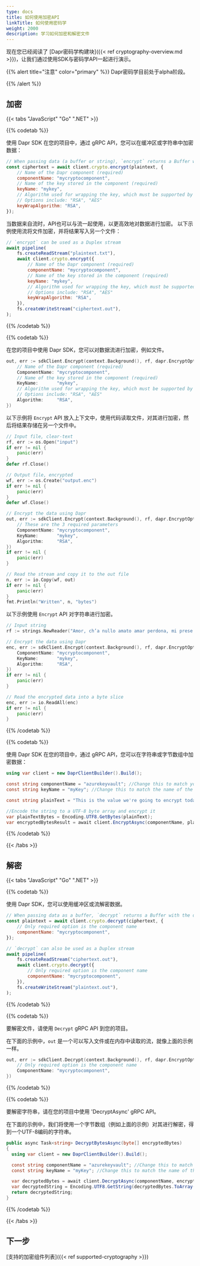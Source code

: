 ```yaml
---
type: docs
title: 如何使用加密API
linkTitle: 如何使用密码学
weight: 2000
description: 学习如何加密和解密文件
---
```


现在您已经阅读了 [Dapr密码学构建块]({{< ref cryptography-overview.md >}})，让我们通过使用SDK与密码学API一起进行演示。

{{% alert title="注意" color="primary" %}}
Dapr密码学目前处于alpha阶段。

{{% /alert %}}

## 加密

{{< tabs "JavaScript" "Go" ".NET" >}}

{{% codetab %}}

<!--JavaScript-->

使用 Dapr SDK 在您的项目中，通过 gRPC API，您可以在缓冲区或字符串中加密数据：

```js
// When passing data (a buffer or string), `encrypt` returns a Buffer with the encrypted message
const ciphertext = await client.crypto.encrypt(plaintext, {
    // Name of the Dapr component (required)
    componentName: "mycryptocomponent",
    // Name of the key stored in the component (required)
    keyName: "mykey",
    // Algorithm used for wrapping the key, which must be supported by the key named above.
    // Options include: "RSA", "AES"
    keyWrapAlgorithm: "RSA",
});
```

当数据来自流时，API也可以与流一起使用，以更高效地对数据进行加密。 以下示例使用流将文件加密，并将结果写入另一个文件：

```js
// `encrypt` can be used as a Duplex stream
await pipeline(
    fs.createReadStream("plaintext.txt"),
    await client.crypto.encrypt({
        // Name of the Dapr component (required)
        componentName: "mycryptocomponent",
        // Name of the key stored in the component (required)
        keyName: "mykey",
        // Algorithm used for wrapping the key, which must be supported by the key named above.
        // Options include: "RSA", "AES"
        keyWrapAlgorithm: "RSA",
    }),
    fs.createWriteStream("ciphertext.out"),
);
```

{{% /codetab %}}

{{% codetab %}}

<!--go-->

在您的项目中使用 Dapr SDK，您可以对数据流进行加密，例如文件。

```go
out, err := sdkClient.Encrypt(context.Background(), rf, dapr.EncryptOptions{
	// Name of the Dapr component (required)
	ComponentName: "mycryptocomponent",
	// Name of the key stored in the component (required)
	KeyName:       "mykey",
	// Algorithm used for wrapping the key, which must be supported by the key named above.
	// Options include: "RSA", "AES"
	Algorithm:     "RSA",
})
```

以下示例将 `Encrypt` API 放入上下文中，使用代码读取文件，对其进行加密，然后将结果存储在另一个文件中。

```go
// Input file, clear-text
rf, err := os.Open("input")
if err != nil {
	panic(err)
}
defer rf.Close()

// Output file, encrypted
wf, err := os.Create("output.enc")
if err != nil {
	panic(err)
}
defer wf.Close()

// Encrypt the data using Dapr
out, err := sdkClient.Encrypt(context.Background(), rf, dapr.EncryptOptions{
	// These are the 3 required parameters
	ComponentName: "mycryptocomponent",
	KeyName:       "mykey",
	Algorithm:     "RSA",
})
if err != nil {
	panic(err)
}

// Read the stream and copy it to the out file
n, err := io.Copy(wf, out)
if err != nil {
	panic(err)
}
fmt.Println("Written", n, "bytes")
```

以下示例使用 `Encrypt` API 对字符串进行加密。

```go
// Input string
rf := strings.NewReader("Amor, ch’a nullo amato amar perdona, mi prese del costui piacer sì forte, che, come vedi, ancor non m’abbandona")

// Encrypt the data using Dapr
enc, err := sdkClient.Encrypt(context.Background(), rf, dapr.EncryptOptions{
	ComponentName: "mycryptocomponent",
	KeyName:       "mykey",
	Algorithm:     "RSA",
})
if err != nil {
	panic(err)
}

// Read the encrypted data into a byte slice
enc, err := io.ReadAll(enc)
if err != nil {
	panic(err)
}
```

{{% /codetab %}}

{{% codetab %}}

<!-- .NET -->

使用 Dapr SDK 在您的项目中，通过 gRPC API，您可以在字符串或字节数组中加密数据：

```csharp
using var client = new DaprClientBuilder().Build();

const string componentName = "azurekeyvault"; //Change this to match your cryptography component
const string keyName = "myKey"; //Change this to match the name of the key in your cryptographic store

const string plainText = "This is the value we're going to encrypt today";

//Encode the string to a UTF-8 byte array and encrypt it
var plainTextBytes = Encoding.UTF8.GetBytes(plainText);
var encryptedBytesResult = await client.EncryptAsync(componentName, plaintextBytes, keyName, new EncryptionOptions(KeyWrapAlgorithm.Rsa));
```

{{% /codetab %}}

{{< /tabs >}}

## 解密

{{< tabs "JavaScript" "Go" ".NET" >}}

{{% codetab %}}

<!--JavaScript-->

使用 Dapr SDK，您可以使用缓冲区或流解密数据。

```js
// When passing data as a buffer, `decrypt` returns a Buffer with the decrypted message
const plaintext = await client.crypto.decrypt(ciphertext, {
    // Only required option is the component name
    componentName: "mycryptocomponent",
});

// `decrypt` can also be used as a Duplex stream
await pipeline(
    fs.createReadStream("ciphertext.out"),
    await client.crypto.decrypt({
        // Only required option is the component name
        componentName: "mycryptocomponent",
    }),
    fs.createWriteStream("plaintext.out"),
);
```

{{% /codetab %}}

{{% codetab %}}

<!--go-->

要解密文件，请使用 `Decrypt` gRPC API 到您的项目。

在下面的示例中，`out` 是一个可以写入文件或在内存中读取的流，就像上面的示例一样。

```go
out, err := sdkClient.Decrypt(context.Background(), rf, dapr.EncryptOptions{
	// Only required option is the component name
	ComponentName: "mycryptocomponent",
})
```

{{% /codetab %}}

{{% codetab %}}

<!-- .NET -->

要解密字符串，请在您的项目中使用 'DecryptAsync' gRPC API。

在下面的示例中，我们将使用一个字节数组（例如上面的示例）对其进行解密，得到一个UTF-8编码的字符串。

```csharp
public async Task<string> DecryptBytesAsync(byte[] encryptedBytes)
{
  using var client = new DaprClientBuilder().Build();

  const string componentName = "azurekeyvault"; //Change this to match your cryptography component
  const string keyName = "myKey"; //Change this to match the name of the key in your cryptographic store

  var decryptedBytes = await client.DecryptAsync(componentName, encryptedBytes, keyName);
  var decryptedString = Encoding.UTF8.GetString(decryptedBytes.ToArray());
  return decryptedString;
}
```

{{% /codetab %}}

{{< /tabs >}}

## 下一步

[支持的加密组件列表]({{< ref supported-cryptography >}})
